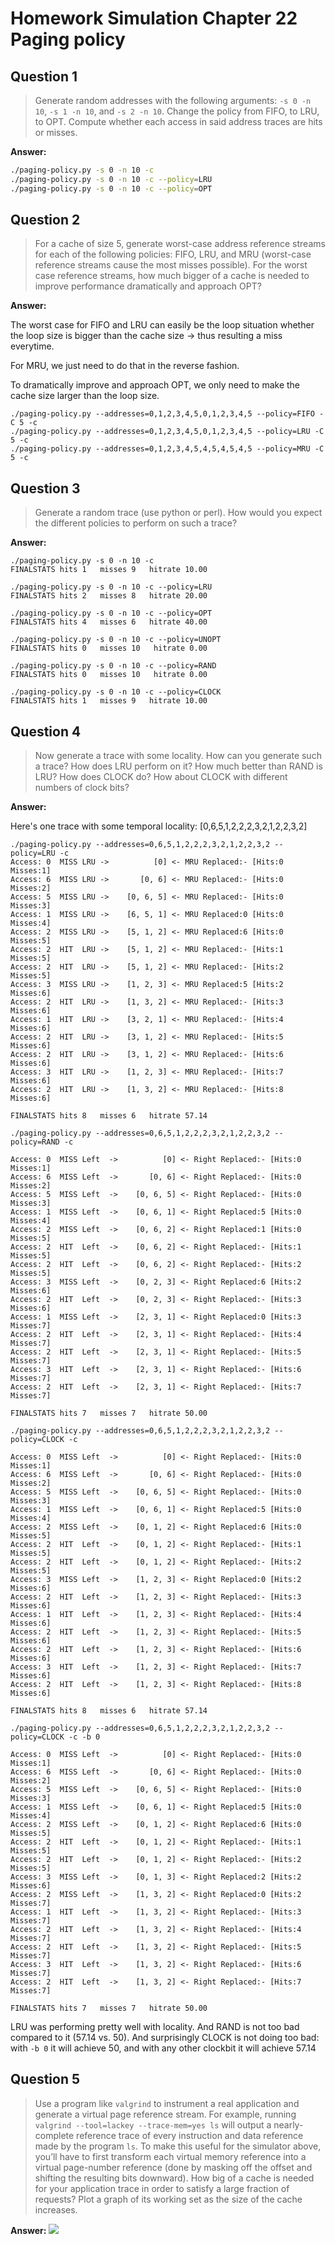 # Homework Simulation Chapter 22 Paging policy

## Question 1

>  Generate random addresses with the following arguments: `-s 0 -n 10`, `-s 1 -n 10`, and `-s 2 -n 10`. Change the policy from FIFO, to LRU, to OPT. Compute whether each access in said address traces are hits or misses.

**Answer:**

```bash
./paging-policy.py -s 0 -n 10 -c
./paging-policy.py -s 0 -n 10 -c --policy=LRU
./paging-policy.py -s 0 -n 10 -c --policy=OPT
```


## Question 2

> For a cache of size 5, generate worst-case address reference streams for each of the following policies: FIFO, LRU, and MRU (worst-case reference streams cause the most misses possible). For the worst case reference streams, how much bigger of a cache is needed to improve performance dramatically and approach OPT?


**Answer:**

The worst case for FIFO and LRU can easily be the loop situation whether the loop size is bigger than the cache size -> thus resulting a miss everytime.

For MRU, we just need to do that in the reverse fashion.

To dramatically improve and approach OPT, we only need to make the cache size larger than the loop size.

```
./paging-policy.py --addresses=0,1,2,3,4,5,0,1,2,3,4,5 --policy=FIFO -C 5 -c
./paging-policy.py --addresses=0,1,2,3,4,5,0,1,2,3,4,5 --policy=LRU -C 5 -c
./paging-policy.py --addresses=0,1,2,3,4,5,4,5,4,5,4,5 --policy=MRU -C 5 -c
```

## Question 3

> Generate a random trace (use python or perl). How would you expect the different policies to perform on such a trace?

**Answer:**

```
./paging-policy.py -s 0 -n 10 -c
FINALSTATS hits 1   misses 9   hitrate 10.00

./paging-policy.py -s 0 -n 10 -c --policy=LRU
FINALSTATS hits 2   misses 8   hitrate 20.00

./paging-policy.py -s 0 -n 10 -c --policy=OPT
FINALSTATS hits 4   misses 6   hitrate 40.00

./paging-policy.py -s 0 -n 10 -c --policy=UNOPT
FINALSTATS hits 0   misses 10   hitrate 0.00

./paging-policy.py -s 0 -n 10 -c --policy=RAND
FINALSTATS hits 0   misses 10   hitrate 0.00

./paging-policy.py -s 0 -n 10 -c --policy=CLOCK
FINALSTATS hits 1   misses 9   hitrate 10.00
```

## Question 4

> Now generate a trace with some locality. How can you generate such a trace? How does LRU perform on it? How much better than RAND is LRU? How does CLOCK do? How about CLOCK with different numbers of clock bits?

**Answer:**

Here's one trace with some temporal locality: [0,6,5,1,2,2,2,3,2,1,2,2,3,2]

```
./paging-policy.py --addresses=0,6,5,1,2,2,2,3,2,1,2,2,3,2 --policy=LRU -c
Access: 0  MISS LRU ->          [0] <- MRU Replaced:- [Hits:0 Misses:1]
Access: 6  MISS LRU ->       [0, 6] <- MRU Replaced:- [Hits:0 Misses:2]
Access: 5  MISS LRU ->    [0, 6, 5] <- MRU Replaced:- [Hits:0 Misses:3]
Access: 1  MISS LRU ->    [6, 5, 1] <- MRU Replaced:0 [Hits:0 Misses:4]
Access: 2  MISS LRU ->    [5, 1, 2] <- MRU Replaced:6 [Hits:0 Misses:5]
Access: 2  HIT  LRU ->    [5, 1, 2] <- MRU Replaced:- [Hits:1 Misses:5]
Access: 2  HIT  LRU ->    [5, 1, 2] <- MRU Replaced:- [Hits:2 Misses:5]
Access: 3  MISS LRU ->    [1, 2, 3] <- MRU Replaced:5 [Hits:2 Misses:6]
Access: 2  HIT  LRU ->    [1, 3, 2] <- MRU Replaced:- [Hits:3 Misses:6]
Access: 1  HIT  LRU ->    [3, 2, 1] <- MRU Replaced:- [Hits:4 Misses:6]
Access: 2  HIT  LRU ->    [3, 1, 2] <- MRU Replaced:- [Hits:5 Misses:6]
Access: 2  HIT  LRU ->    [3, 1, 2] <- MRU Replaced:- [Hits:6 Misses:6]
Access: 3  HIT  LRU ->    [1, 2, 3] <- MRU Replaced:- [Hits:7 Misses:6]
Access: 2  HIT  LRU ->    [1, 3, 2] <- MRU Replaced:- [Hits:8 Misses:6]

FINALSTATS hits 8   misses 6   hitrate 57.14

./paging-policy.py --addresses=0,6,5,1,2,2,2,3,2,1,2,2,3,2 --policy=RAND -c

Access: 0  MISS Left  ->          [0] <- Right Replaced:- [Hits:0 Misses:1]
Access: 6  MISS Left  ->       [0, 6] <- Right Replaced:- [Hits:0 Misses:2]
Access: 5  MISS Left  ->    [0, 6, 5] <- Right Replaced:- [Hits:0 Misses:3]
Access: 1  MISS Left  ->    [0, 6, 1] <- Right Replaced:5 [Hits:0 Misses:4]
Access: 2  MISS Left  ->    [0, 6, 2] <- Right Replaced:1 [Hits:0 Misses:5]
Access: 2  HIT  Left  ->    [0, 6, 2] <- Right Replaced:- [Hits:1 Misses:5]
Access: 2  HIT  Left  ->    [0, 6, 2] <- Right Replaced:- [Hits:2 Misses:5]
Access: 3  MISS Left  ->    [0, 2, 3] <- Right Replaced:6 [Hits:2 Misses:6]
Access: 2  HIT  Left  ->    [0, 2, 3] <- Right Replaced:- [Hits:3 Misses:6]
Access: 1  MISS Left  ->    [2, 3, 1] <- Right Replaced:0 [Hits:3 Misses:7]
Access: 2  HIT  Left  ->    [2, 3, 1] <- Right Replaced:- [Hits:4 Misses:7]
Access: 2  HIT  Left  ->    [2, 3, 1] <- Right Replaced:- [Hits:5 Misses:7]
Access: 3  HIT  Left  ->    [2, 3, 1] <- Right Replaced:- [Hits:6 Misses:7]
Access: 2  HIT  Left  ->    [2, 3, 1] <- Right Replaced:- [Hits:7 Misses:7]

FINALSTATS hits 7   misses 7   hitrate 50.00

./paging-policy.py --addresses=0,6,5,1,2,2,2,3,2,1,2,2,3,2 --policy=CLOCK -c

Access: 0  MISS Left  ->          [0] <- Right Replaced:- [Hits:0 Misses:1]
Access: 6  MISS Left  ->       [0, 6] <- Right Replaced:- [Hits:0 Misses:2]
Access: 5  MISS Left  ->    [0, 6, 5] <- Right Replaced:- [Hits:0 Misses:3]
Access: 1  MISS Left  ->    [0, 6, 1] <- Right Replaced:5 [Hits:0 Misses:4]
Access: 2  MISS Left  ->    [0, 1, 2] <- Right Replaced:6 [Hits:0 Misses:5]
Access: 2  HIT  Left  ->    [0, 1, 2] <- Right Replaced:- [Hits:1 Misses:5]
Access: 2  HIT  Left  ->    [0, 1, 2] <- Right Replaced:- [Hits:2 Misses:5]
Access: 3  MISS Left  ->    [1, 2, 3] <- Right Replaced:0 [Hits:2 Misses:6]
Access: 2  HIT  Left  ->    [1, 2, 3] <- Right Replaced:- [Hits:3 Misses:6]
Access: 1  HIT  Left  ->    [1, 2, 3] <- Right Replaced:- [Hits:4 Misses:6]
Access: 2  HIT  Left  ->    [1, 2, 3] <- Right Replaced:- [Hits:5 Misses:6]
Access: 2  HIT  Left  ->    [1, 2, 3] <- Right Replaced:- [Hits:6 Misses:6]
Access: 3  HIT  Left  ->    [1, 2, 3] <- Right Replaced:- [Hits:7 Misses:6]
Access: 2  HIT  Left  ->    [1, 2, 3] <- Right Replaced:- [Hits:8 Misses:6]

FINALSTATS hits 8   misses 6   hitrate 57.14

./paging-policy.py --addresses=0,6,5,1,2,2,2,3,2,1,2,2,3,2 --policy=CLOCK -c -b 0

Access: 0  MISS Left  ->          [0] <- Right Replaced:- [Hits:0 Misses:1]
Access: 6  MISS Left  ->       [0, 6] <- Right Replaced:- [Hits:0 Misses:2]
Access: 5  MISS Left  ->    [0, 6, 5] <- Right Replaced:- [Hits:0 Misses:3]
Access: 1  MISS Left  ->    [0, 6, 1] <- Right Replaced:5 [Hits:0 Misses:4]
Access: 2  MISS Left  ->    [0, 1, 2] <- Right Replaced:6 [Hits:0 Misses:5]
Access: 2  HIT  Left  ->    [0, 1, 2] <- Right Replaced:- [Hits:1 Misses:5]
Access: 2  HIT  Left  ->    [0, 1, 2] <- Right Replaced:- [Hits:2 Misses:5]
Access: 3  MISS Left  ->    [0, 1, 3] <- Right Replaced:2 [Hits:2 Misses:6]
Access: 2  MISS Left  ->    [1, 3, 2] <- Right Replaced:0 [Hits:2 Misses:7]
Access: 1  HIT  Left  ->    [1, 3, 2] <- Right Replaced:- [Hits:3 Misses:7]
Access: 2  HIT  Left  ->    [1, 3, 2] <- Right Replaced:- [Hits:4 Misses:7]
Access: 2  HIT  Left  ->    [1, 3, 2] <- Right Replaced:- [Hits:5 Misses:7]
Access: 3  HIT  Left  ->    [1, 3, 2] <- Right Replaced:- [Hits:6 Misses:7]
Access: 2  HIT  Left  ->    [1, 3, 2] <- Right Replaced:- [Hits:7 Misses:7]

FINALSTATS hits 7   misses 7   hitrate 50.00
```

LRU was performing pretty well with locality. And RAND is not too bad compared to it (57.14 vs. 50). And surprisingly CLOCK is not doing too bad: with `-b 0` it will achieve 50, and with any other clockbit it will achieve 57.14

## Question 5

> Use a program like `valgrind` to instrument a real application and generate a virtual page reference stream. For example, running `valgrind --tool=lackey --trace-mem=yes ls` will output a nearly-complete reference trace of every instruction and data reference made by the program `ls`. To make this useful for the simulator above, you’ll have to first transform each virtual memory reference into a virtual page-number reference (done by masking off the offset and shifting the resulting bits downward). How big of a cache is needed for your application trace in order to satisfy a large fraction of requests? Plot a graph of its working set as the size of the cache increases.

**Answer:**
![](hitrate-compare.png)